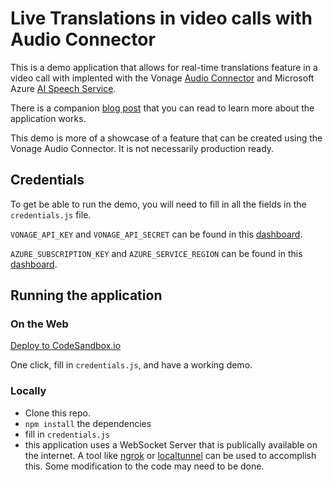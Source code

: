 # Live Translations in video calls with Audio Connector

This is a demo application that allows for real-time translations feature in a video call with implented with the Vonage [Audio Connector](https://tokbox.com/developer/guides/audio-connector/) and Microsoft Azure [AI Speech Service](https://azure.microsoft.com/en-us/products/ai-services/speech-translation).

There is a companion [blog post](https://developer.vonage.com/en/blog/video-ai-live-translations-with-audio-connector) that you can read to learn more about the application works.

This demo is more of a showcase of a feature that can be created using the Vonage Audio Connector. It is not necessarily production ready.

## Credentials

To get be able to run the demo, you will need to fill in all the fields in the `credentials.js` file.

`VONAGE_API_KEY` and `VONAGE_API_SECRET` can be found in this [dashboard](https://tokbox.com/account/).

`AZURE_SUBSCRIPTION_KEY` and `AZURE_SERVICE_REGION` can be found in this [dashboard](https://portal.azure.com/).

## Running the application

### On the Web

[Deploy to CodeSandbox.io](https://githubbox.com/Vonage-Community/demo-video-node-audio_connector-live_translations)

One click, fill in `credentials.js`, and have a working demo. 

### Locally

- Clone this repo.
- `npm install` the dependencies
- fill in `credentials.js`
- this application uses a WebSocket Server that is publically available on the internet. A tool like [ngrok](https://ngrok.com/) or [localtunnel](https://github.com/localtunnel/localtunnel) can be used to accomplish this. Some modification to the code may need to be done.

